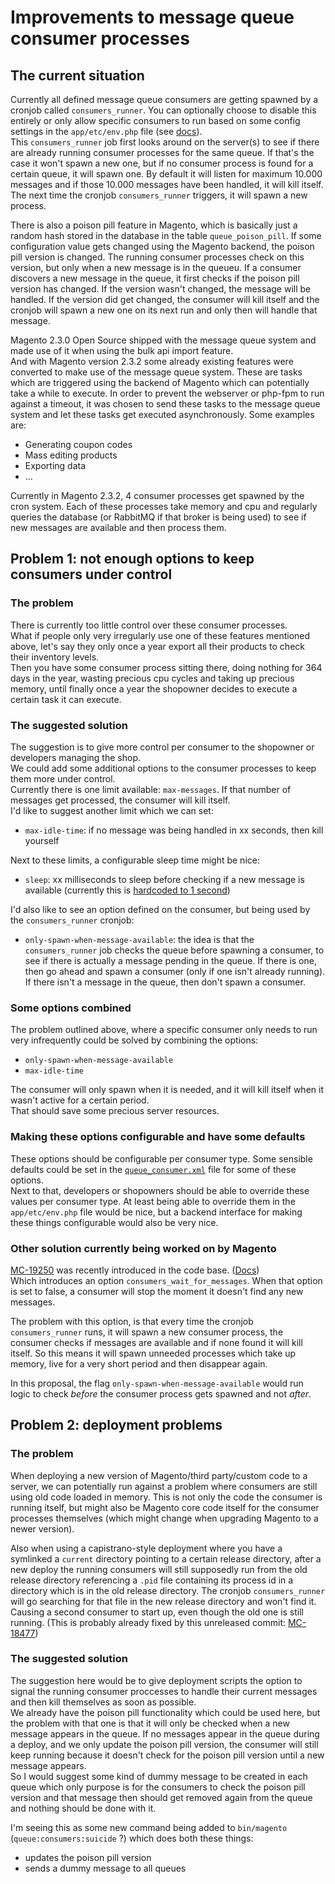 # Improvements to message queue consumer processes

## The current situation

Currently all defined message queue consumers are getting spawned by a cronjob called `consumers_runner`. You can optionally choose to disable this entirely or only allow specific consumers to run based on some config settings in the `app/etc/env.php` file (see [docs](https://devdocs.magento.com/guides/v2.3/config-guide/mq/manage-message-queues.html#configuration)).  
This `consumers_runner` job first looks around on the server(s) to see if there are already running consumer processes for the same queue. If that's the case it won't spawn a new one, but if no consumer process is found for a certain queue, it will spawn one. By default it will listen for maximum 10.000 messages and if those 10.000 messages have been handled, it will kill itself. The next time the cronjob `consumers_runner` triggers, it will spawn a new process.

There is also a poison pill feature in Magento, which is basically just a random hash stored in the database in the table `queue_poison_pill`. If some configuration value gets changed using the Magento backend, the poison pill version is changed. 
The running consumer processes check on this version, but only when a new message is in the queueu. If a consumer discovers a new message in the queue, it first checks if the poison pill version has changed. If the version wasn't changed, the message will be handled. If the version did get changed, the consumer will kill itself and the cronjob will spawn a new one on its next run and only then will handle that message.

Magento 2.3.0 Open Source shipped with the message queue system and made use of it when using the bulk api import feature.  
And with Magento version 2.3.2 some already existing features were converted to make use of the message queue system. These are tasks which are triggered using the backend of Magento which can potentially take a while to execute. In order to prevent the webserver or php-fpm to run against a timeout, it was chosen to send these tasks to the message queue system and let these tasks get executed asynchronously. Some examples are:

- Generating coupon codes
- Mass editing products
- Exporting data
- ...

Currently in Magento 2.3.2, 4 consumer processes get spawned by the cron system. Each of these processes take memory and cpu and regularly queries the database (or RabbitMQ if that broker is being used) to see if new messages are available and then process them.


## Problem 1: not enough options to keep consumers under control

### The problem

There is currently too little control over these consumer processes.  
What if people only very irregularly use one of these features mentioned above, let's say they only once a year export all their products to check their inventory levels.  
Then you have some consumer process sitting there, doing nothing for 364 days in the year, wasting precious cpu cycles and taking up precious memory, until finally once a year the shopowner decides to execute a certain task it can execute.

### The suggested solution

The suggestion is to give more control per consumer to the shopowner or developers managing the shop.  
We could add some additional options to the consumer processes to keep them more under control.  
Currently there is one limit available: `max-messages`. If that number of messages get processed, the consumer will kill itself.  
I'd like to suggest another limit which we can set:

- `max-idle-time`: if no message was being handled in xx seconds, then kill yourself

Next to these limits, a configurable sleep time might be nice:

- `sleep`: xx milliseconds to sleep before checking if a new message is available (currently this is [hardcoded to 1 second](https://github.com/magento/magento2/blob/2.3.2/lib/internal/Magento/Framework/MessageQueue/CallbackInvoker.php#L59))

I'd also like to see an option defined on the consumer, but being used by the `consumers_runner` cronjob:

- `only-spawn-when-message-available`: the idea is that the `consumers_runner` job checks the queue before spawning a consumer, to see if there is actually a message pending in the queue. If there is one, then go ahead and spawn a consumer (only if one isn't already running). If there isn't a message in the queue, then don't spawn a consumer.

### Some options combined

The problem outlined above, where a specific consumer only needs to run very infrequently could be solved by combining the options:

- `only-spawn-when-message-available`
- `max-idle-time`

The consumer will only spawn when it is needed, and it will kill itself when it wasn't active for a certain period.  
That should save some precious server resources.

### Making these options configurable and have some defaults

These options should be configurable per consumer type.
Some sensible defaults could be set in the [`queue_consumer.xml`](https://devdocs.magento.com/guides/v2.3/extension-dev-guide/message-queues/config-mq.html#queueconsumerxml) file for some of these options.  
Next to that, developers or shopowners should be able to override these values per consumer type. At least being able to override them in the `app/etc/env.php` file would be nice, but a backend interface for making these things configurable would also be very nice.

### Other solution currently being worked on by Magento

[MC-19250](https://github.com/magento/magento2/commit/269b47af3e37fbbe76e9f38d45fdb0cf969d45e3) was recently introduced in the code base. ([Docs](https://github.com/magento/devdocs/pull/5289))  
Which introduces an option `consumers_wait_for_messages`. When that option is set to false, a consumer will stop the moment it doesn't find any new messages.

The problem with this option, is that every time the cronjob `consumers_runner` runs, it will spawn a new consumer process, the consumer checks if messages are available and if none found it will kill itself. So this means it will spawn unneeded processes which take up memory, live for a very short period and then disappear again.  

In this proposal, the flag `only-spawn-when-message-available` would run logic to check *before* the consumer process gets spawned and not *after*.

## Problem 2: deployment problems

### The problem

When deploying a new version of Magento/third party/custom code to a server, we can potentially run against a problem where consumers are still using old code loaded in memory. This is not only the code the consumer is running itself, but might also be Magento core code itself for the consumer processes themselves (which might change when upgrading Magento to a newer version).

Also when using a capistrano-style deployment where you have a symlinked a `current` directory pointing to a certain release directory, after a new deploy the running consumers will still supposedly run from the old release directory referencing a `.pid` file containing its process id in a directory which is in the old release directory. The cronjob `consumers_runner` will go searching for that file in the new release directory and won't find it. Causing a second consumer to start up, even though the old one is still running. (This is probably already fixed by this unreleased commit: [MC-18477](https://github.com/magento/magento2/commit/1d9e07b218c7c8ad1f05706828cb2dd47d2d2d58))

### The suggested solution

The suggestion here would be to give deployment scripts the option to signal the running consumer proccesses to handle their current messages and then kill themselves as soon as possible.  
We already have the poison pill functionality which could be used here, but the problem with that one is that it will only be checked when a new message appears in the queue. If no messages appear in the queue during a deploy, and we only update the poison pill version, the consumer will still keep running because it doesn't check for the poison pill version until a new message appears.  
So I would suggest some kind of dummy message to be created in each queue which only purpose is for the consumers to check the poison pill version and that message then should get removed again from the queue and nothing should be done with it.

I'm seeing this as some new command being added to `bin/magento` (`queue:consumers:suicide` ?) which does both these things:

- updates the poison pill version
- sends a dummy message to all queues
